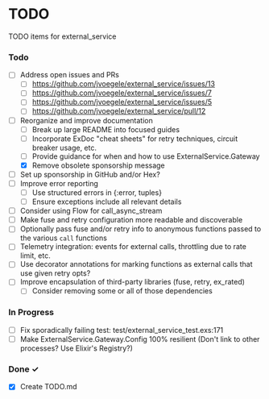 # TODO

TODO items for external_service

### Todo

- [ ] Address open issues and PRs
  - [ ] https://github.com/jvoegele/external_service/issues/13
  - [ ] https://github.com/jvoegele/external_service/issues/7
  - [ ] https://github.com/jvoegele/external_service/issues/5
  - [ ] https://github.com/jvoegele/external_service/pull/12
- [ ] Reorganize and improve documentation
  - [ ] Break up large README into focused guides
  - [ ] Incorporate ExDoc "cheat sheets" for retry techniques, circuit breaker usage, etc.
  - [ ] Provide guidance for when and how to use ExternalService.Gateway
  - [x] Remove obsolete sponsorship message
- [ ] Set up sponsorship in GitHub and/or Hex?
- [ ] Improve error reporting
  - [ ] Use structured errors in {:error, tuples}
  - [ ] Ensure exceptions include all relevant details
- [ ] Consider using Flow for call_async_stream
- [ ] Make fuse and retry configuration more readable and discoverable
- [ ] Optionally pass fuse and/or retry info to anonymous functions passed to the various `call` functions
- [ ] Telemetry integration: events for external calls, throttling due to rate limit, etc.
- [ ] Use decorator annotations for marking functions as external calls that use given retry opts?
- [ ] Improve encapsulation of third-party libraries (fuse, retry, ex_rated)
  - [ ] Consider removing some or all of those dependencies

### In Progress

- [ ] Fix sporadically failing test: test/external_service_test.exs:171
- [ ] Make ExternalService.Gateway.Config 100% resilient (Don't link to other processes? Use Elixir's Registry?)

### Done ✓

- [x] Create TODO.md  
